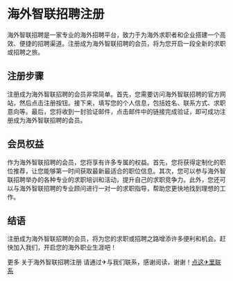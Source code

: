 # 海外智联招聘注册

海外智联招聘是一家专业的海外招聘平台，致力于为海外求职者和企业搭建一个高效、便捷的招聘渠道。注册成为海外智联招聘的会员，将为您开启一段全新的求职或招聘之旅。

## 注册步骤

注册成为海外智联招聘的会员非常简单。首先，您需要访问海外智联招聘的官方网站，然后点击注册按钮。接下来，填写您的个人信息，包括姓名、联系方式、求职意向等。最后，您将收到一封验证邮件，点击邮件中的链接完成验证，即可成功注册成为海外智联招聘的会员。

## 会员权益

作为海外智联招聘的会员，您将享有许多专属的权益。首先，您将获得定制化的职位推荐，让您能够第一时间获取最新最适合的职位信息。其次，您可以参与海外智联招聘举办的各种专业的求职培训和活动，提升自己的求职竞争力。此外，您还可以与海外智联招聘的专业顾问进行一对一的求职指导，帮助您更快地找到理想的工作。

## 结语

注册成为海外智联招聘的会员，将为您的求职或招聘之路增添许多便利和机会。赶快加入我们，开启您的海外职业生涯吧！

更多 关于海外智联招聘注册 请通过✈与我们联系，感谢阅读，谢谢！[点这✈里联系](https://a.k02.cc)